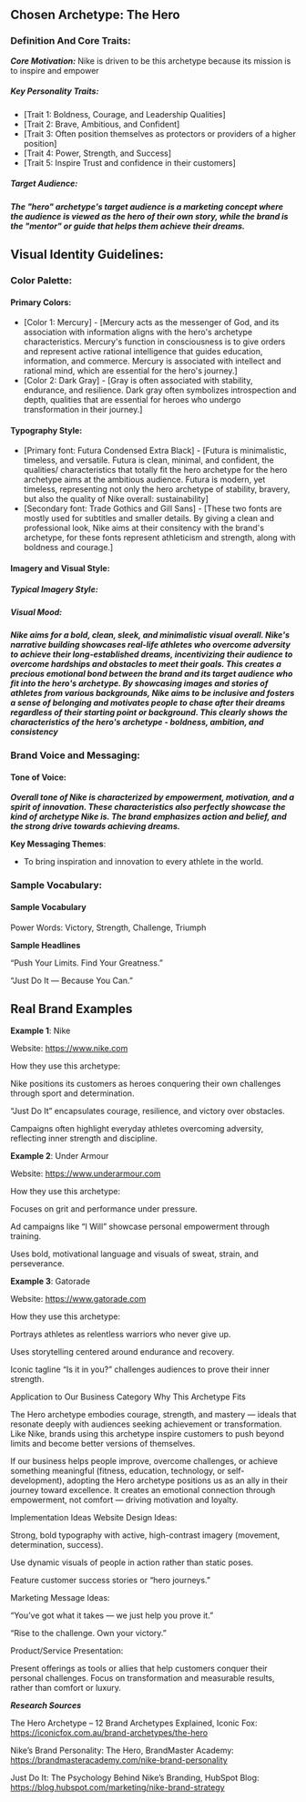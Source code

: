 ## Chosen Archetype: The Hero

### Definition And Core Traits:
***Core Motivation:*** Nike is driven to be this archetype because its mission is to inspire and empower 
##### Key Personality Traits: 
- [Trait 1: Boldness, Courage, and Leadership Qualities]
- [Trait 2: Brave, Ambitious, and Confident]
- [Trait 3: Often position themselves as protectors or providers of a higher position]
- [Trait 4: Power, Strength, and Success]
- [Trait 5: Inspire Trust and confidence in their customers]

##### Target Audience:
***The "hero" archetype's target audience is a marketing concept where the audience is viewed as the hero of their own story, while the brand is the "mentor" or guide that helps them achieve their dreams.***

## Visual Identity Guidelines:

### Color Palette:

#### Primary Colors:
- [Color 1: Mercury] - [Mercury acts as the messenger of God, and its association with information aligns with the hero's archetype characteristics. Mercury's function in consciousness is to give orders and represent active rational intelligence that guides education, information, and commerce. Mercury is associated with intellect and rational mind, which are essential for the hero's journey.]
- [Color 2: Dark Gray] - [Gray is often associated with stability, endurance, and resilience. Dark gray often symbolizes introspection and depth, qualities that are essential for heroes who undergo transformation in their journey.]

#### Typography Style:
- [Primary font: Futura Condensed Extra Black] - [Futura is minimalistic, timeless, and versatile. Futura is clean, minimal, and confident, the qualities/ characteristics that totally fit the hero archetype for the hero archetype aims at the ambitious audience. Futura is modern, yet timeless, representing not only the hero archetype of stability, bravery, but also the quality of Nike overall: sustainability]
- [Secondary font: Trade Gothics and Gill Sans] - [These two fonts are mostly used for subtitles and smaller details. By giving a clean and professional look, Nike aims at their consitency with the brand's archetype, for these fonts represent athleticism and strength, along with boldness and courage.]

#### Imagery and Visual Style: 
##### Typical Imagery Style: 


##### Visual Mood:
***Nike aims for a bold, clean, sleek, and minimalistic visual overall. Nike's narrative building showcases real-life athletes who overcome adversity to achieve their long-established dreams, incentivizing their audience to overcome hardships and obstacles to meet their goals. This creates a precious emotional bond between the brand and its target audience who fit into the hero's archetype. By showcasing images and stories of athletes from various backgrounds, Nike aims to be inclusive and fosters a sense of belonging and motivates people to chase after their dreams regardless of their starting point or background. This clearly shows the characteristics of the hero's archetype - boldness, ambition, and consistency***


### Brand Voice and Messaging:
#### Tone of Voice: 
***Overall tone of Nike is characterized by empowerment, motivation, and a spirit of innovation. These characteristics also perfectly showcase the kind of archetype Nike is. The brand emphasizes action and belief, and the strong drive towards achieving dreams.***


**Key Messaging Themes**: 
- To bring inspiration and innovation to every athlete in the world. 

### Sample Vocabulary: 
#### Sample Vocabulary
Power Words: Victory, Strength, Challenge, Triumph

**Sample Headlines**

“Push Your Limits. Find Your Greatness.”

“Just Do It — Because You Can.”

## Real Brand Examples
**Example 1**: Nike

Website: https://www.nike.com

How they use this archetype:

Nike positions its customers as heroes conquering their own challenges through sport and determination.

“Just Do It” encapsulates courage, resilience, and victory over obstacles.

Campaigns often highlight everyday athletes overcoming adversity, reflecting inner strength and discipline.

**Example 2**: Under Armour

Website: https://www.underarmour.com

How they use this archetype:

Focuses on grit and performance under pressure.

Ad campaigns like “I Will” showcase personal empowerment through training.

Uses bold, motivational language and visuals of sweat, strain, and perseverance.

**Example 3**: Gatorade

Website: https://www.gatorade.com

How they use this archetype:

Portrays athletes as relentless warriors who never give up.

Uses storytelling centered around endurance and recovery.

Iconic tagline “Is it in you?” challenges audiences to prove their inner strength.

Application to Our Business Category
Why This Archetype Fits

The Hero archetype embodies courage, strength, and mastery — ideals that resonate deeply with audiences seeking achievement or transformation. Like Nike, brands using this archetype inspire customers to push beyond limits and become better versions of themselves.

If our business helps people improve, overcome challenges, or achieve something meaningful (fitness, education, technology, or self-development), adopting the Hero archetype positions us as an ally in their journey toward excellence. It creates an emotional connection through empowerment, not comfort — driving motivation and loyalty.

Implementation Ideas
Website Design Ideas:

Strong, bold typography with active, high-contrast imagery (movement, determination, success).

Use dynamic visuals of people in action rather than static poses.

Feature customer success stories or “hero journeys.”

Marketing Message Ideas:

“You’ve got what it takes — we just help you prove it.”

“Rise to the challenge. Own your victory.”

Product/Service Presentation:

Present offerings as tools or allies that help customers conquer their personal challenges. Focus on transformation and measurable results, rather than comfort or luxury.

***Research Sources***

The Hero Archetype – 12 Brand Archetypes Explained, Iconic Fox: https://iconicfox.com.au/brand-archetypes/the-hero

Nike’s Brand Personality: The Hero, BrandMaster Academy: https://brandmasteracademy.com/nike-brand-personality

Just Do It: The Psychology Behind Nike’s Branding, HubSpot Blog: https://blog.hubspot.com/marketing/nike-brand-strategy


 
  
